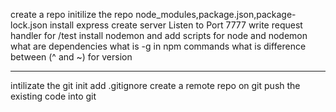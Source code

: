 create a repo
initilize the repo
node_modules,package.json,package-lock.json
install express
create server
Listen to Port 7777
write request handler for /test
install nodemon and add scripts for node and nodemon
what are dependencies
what is -g in npm commands
what is difference between (^ and ~) for version

---

intilizate the git init
add .gitignore
create a remote repo on git
push the existing code into git
